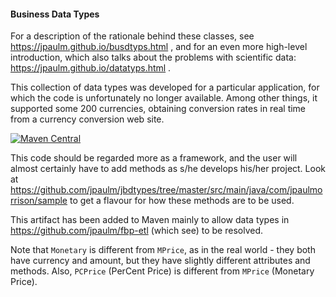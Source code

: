 #### Business Data Types

For a description of the rationale behind these 
classes, see https://jpaulm.github.io/busdtyps.html ,
and for an even more high-level introduction, which also talks about the problems with scientific data: 
https://jpaulm.github.io/datatyps.html . 

This collection of data types was developed for a particular application, for which the code is unfortunately no longer available.  Among other things, it supported some 200 currencies, obtaining conversion rates in real time from a currency conversion web site.

[![Maven Central](https://img.shields.io/maven-central/v/com.jpaulmorrison/jbdtypes.svg?label=JBDTypes)](https://search.maven.org/search?q=g:%22com.jpaulmorrison%22%20AND%20a:%22jbdtypes%22)

This code should be regarded more as a framework, and the user will almost certainly have to add methods as s/he develops his/her project.  Look at https://github.com/jpaulm/jbdtypes/tree/master/src/main/java/com/jpaulmorrison/sample to get a flavour for how these methods are to be used.

This artifact has been added to Maven mainly to allow data types in https://github.com/jpaulm/fbp-etl (which see) to be resolved.

Note that `Monetary` is different from `MPrice`, as in the real world - they both have currency and amount, but they have slightly different attributes and methods.  Also, `PCPrice` (PerCent Price) is different from `MPrice` (Monetary Price).
